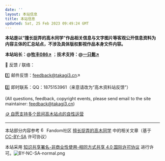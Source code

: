 ```yaml
---
date: ''
layout: 本站信息
title: 本站信息
updated: Sat, 25 Feb 2023 09:49:24 GMT
---
```

**本站是以“擅长捉弄的高木同学”作品相关信息与文字图片等客观公开信息资料为内容主体的汇总站点，不涉及具体版权影视作品本身文件内容。**

**本站站长：@[牧丰086↗️](https://mufeng086.top)** ；**技术支持：@[一只鬆↗️](https://takagi.icu)**

📨 反馈 / 联络：

1️⃣ 邮件反馈：feedback@takagi3.cn↗️

2️⃣ 即时联系：QQ：1875153961（来意请改为“高木资料站反馈”）

(All questions, feedback, copyright events, please send email to the site maintainer: feedback@takagi3.cn)



[🪙 自愿支持多个民间高木站点的良性运营](https://bbs.takagi3.cn/wp-content/uploads/2023/03/QR-code.png)


---
本站部分内容参考 <img src="https://pic.mufeng086.top/images/2023/02/26/60px-Fandom_fire_logo.svg.png" alt="60px-Fandom_fire_logo.svg.png" border="0" width="15" /> Fandom社区 [擅长捉弄的高木同学](
https://karakai-jouzu-no-takagi-san.fandom.com/zh/wiki/擅长捉弄的高木同学) 中的相关文章（基于 [CC-BY-SA](https://www.fandom.com/zh/licensing-zh) 许可协议）

本站采用 [知识共享署名-非商业性使用-相同方式共享 4.0 国际许可协议](http://creativecommons.org/licenses/by-nc-sa/4.0/) 进行许可。![BY-NC-SA-normal.png](https://pic.mufeng086.top/images/2023/03/03/BY-NC-SA-normal.png)
